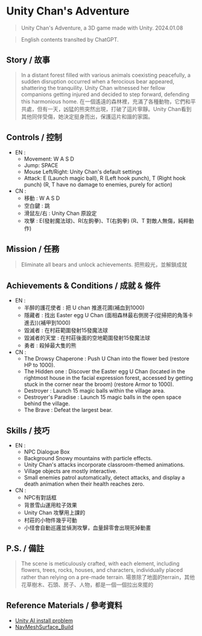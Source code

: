 # Unity Chan's Adventure
> Unity Chan's Adventure, a 3D game made with Unity.
> 2024.01.08

> English contents translted by ChatGPT.

## Story / 故事
>In a distant forest filled with various animals coexisting peacefully, a sudden disruption occurred when a ferocious bear appeared, shattering the tranquility. Unity Chan witnessed her fellow companions getting injured and decided to step forward, defending this harmonious home. 
在一個遙遠的森林裡，充滿了各種動物，它們和平共處，但有一天，凶猛的熊突然出現，打破了這片寧靜。Unity Chan看到其他同伴受傷，她決定挺身而出，保護這片和諧的家園。

## Controls / 控制
* EN :
    * Movement: W A S D
    * Jump: SPACE
    * Mouse Left/Right: Unity Chan's default settings
    * Attack: E (Launch magic ball), R (Left hook punch), T (Right hook punch) (R, T have no damage to enemies, purely for action)
* CN :
    * 移動 : W A S D
    * 空白鍵 : 跳
    * 滑鼠左/右 : Unity Chan 原設定
    * 攻擊 : E(發射魔法球)、R(左鉤拳)、T(右鉤拳)  (R、T 對敵人無傷，純粹動作)

## Mission / 任務
> Eliminate all bears and unlock achievements.
> 把熊殺光，並解鎖成就

## Achievements & Conditions / 成就 & 條件
* EN :
    * 半醉的護花使者 : 把 U chan 推進花圃(補血到1000)
    * 隱藏者 : 找出 Easter egg U Chan (面相森林最右側房子(從掃把的角落卡進去))(補甲到1000)
    * 毀滅者 : 在村莊範圍發射15發魔法球
    * 毀滅者的天堂 : 在村莊後面的空地範圍發射15發魔法球
    * 勇者 : 殺掉最大隻的熊
* CN :
    * The Drowsy Chaperone : Push U Chan into the flower bed (restore HP to 1000).
    * The Hidden one : Discover the Easter egg U Chan (located in the rightmost house in the facial expression forest, accessed by getting stuck in the corner near the broom) (restore Armor to 1000).
    * Destroyer : Launch 15 magic balls within the village area.
    * Destroyer's Paradise : Launch 15 magic balls in the open space behind the village.
    * The Brave : Defeat the largest bear.

## Skills / 技巧
* EN :
    * NPC Dialogue Box
    * Background Snowy mountains with particle effects.
    * Unity Chan's attacks incorporate classroom-themed animations.
    * Village objects are mostly interactive.
    * Small enemies patrol automatically, detect attacks, and display a death animation when their health reaches zero.
* CN :
    * NPC有對話框
    * 背景雪山運用粒子效果
    * Unity Chan 攻擊用上課的
    * 村莊的小物件幾乎可動
    * 小怪會自動巡邏並偵測攻擊，血量歸零會出現死掉動畫

## P.S. / 備註
> The scene is meticulously crafted, with each element, including flowers, trees, rocks, houses, and characters, individually placed rather than relying on a pre-made terrain.
> 場景除了地面的terrain，其他花草樹木、石頭、房子、人物，都是一個一個拉出來擺的

## Reference Materials / 參考資料 

* [Unity AI install problem](https://forum.unity.com/threads/experimental-ai-navigation-package.1126961/)
* [NavMeshSurface_Build](https://www.bilibili.com/video/BV1YG411a7gV/?p=10&share_source=copy_web&vd_source=fb45cea451320173e6e6bbb9b1d4858e)
